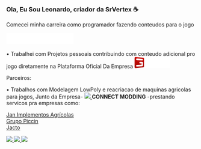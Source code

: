 ### Ola, Eu Sou Leonardo, criador da SrVertex :coffee:

Comecei minha carreira como programador fazendo conteudos para o jogo

<a href="https://www.farming-simulator.com/index.php?lang=en&country=pt">
 <img height="30"   src="FS22_1c_long_white.png">
</a>


• Trabalhei com Projetos pessoais contribuindo com conteudo adicional pro jogo diretamente na Plataforma Oficial Da Empresa 
<a href="https://www.giants-software.com">
 <img height="30" src="logo.png"/>
</a>


Parceiros:


• Trabalhos com Modelagem LowPoly e reacriacao de maquinas agricolas para jogos, Junto da Empresa-
<a href="https://www.connectmodding.com">
 <img height="30"   src="https://scontent-gru1-1.xx.fbcdn.net/v/t39.30808-6/316280057_3259828594276257_7293604540288258763_n.jpg?_nc_cat=104&ccb=1-7&_nc_sid=09cbfe&_nc_eui2=AeFYKCag7fNIwAC7vPY8eHpWU9ZKPa0A3uFT1ko9rQDe4WTkhjy1yHhs0bwaC5EOaM7R_T_cXFjZwnk8P6V3yy6j&_nc_ohc=LXQkUlISzAcAX_b2gpm&_nc_ht=scontent-gru1-1.xx&oh=00_AfANFb2yYsLGkgcLXgiGjSuU9_NScz3k8jxn-d3u6NJpKA&oe=63B6D9E6">
</a>  **CONNECT MODDING**
-prestando servicos pra empresas como:

<a href="https://www.jan.com.br">Jan Implementos Agrícolas</a><br>
<a href="https://piccin.com.br">Grupo Piccin</a><br>
<a href="https://jacto.com/brasil">Jacto</a><br>

<a href="https://www.jan.com.br">
 <img height="30"   src="https://www.jan.com.br/images/SVG/logo-jan.svg">
</a>

<a href="https://piccin.com.br">
 <img height="30" src="https://static.wixstatic.com/media/e7b4e1_d97992f9c0174854b6aeb94a6b96819b~mv2.jpg/v1/fill/w_232,h_116,al_c,q_80,usm_0.66_1.00_0.01,enc_auto/piccin.jpg">
</a>

<a href="https://jacto.com">
 <img height="30"   src="https://static.wixstatic.com/media/e7b4e1_860f2954c12b492f98efd0bc0071ec02~mv2.jpg/v1/fill/w_200,h_100,al_c,q_80,usm_0.66_1.00_0.01,enc_auto/jacto.jpg">
</a>

